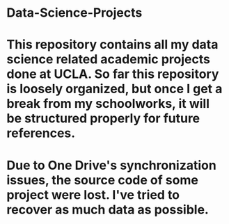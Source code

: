 # Data-Science-Projects
# This repository contains all my data science related academic projects done at UCLA. So far this repository is loosely organized, but once I get a break from my schoolworks, it will be structured properly for future references. 
# Due to One Drive's synchronization issues, the source code of some project were lost. I've tried to recover as much data as possible. 
